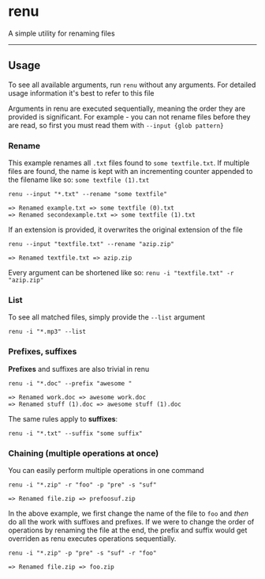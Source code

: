 # renu

A simple utility for renaming files

---

## Usage

To see all available arguments, run `renu` without any arguments. For detailed usage information it's best to refer to this file

Arguments in renu are executed sequentially, meaning the order they are provided is significant. For example - you can not rename files before they are read, so first you must read them with `--input {glob pattern}`

### Rename

This example renames all `.txt` files found to `some textfile.txt`. If multiple files are found, the name is kept with an incrementing counter appended to the filename like so: `some textfile (1).txt`

```
renu --input "*.txt" --rename "some textfile"

=> Renamed example.txt => some textfile (0).txt
=> Renamed secondexample.txt => some textfile (1).txt
```

If an extension is provided, it overwrites the original extension of the file
```
renu --input "textfile.txt" --rename "azip.zip"

=> Renamed textfile.txt => azip.zip
```

Every argument can be shortened like so: `renu -i "textfile.txt" -r "azip.zip"`

### List

To see all matched files, simply provide the `--list` argument

```
renu -i "*.mp3" --list
```

### Prefixes, suffixes

**Prefixes** and suffixes are also trivial in renu

```
renu -i "*.doc" --prefix "awesome "

=> Renamed work.doc => awesome work.doc
=> Renamed stuff (1).doc => awesome stuff (1).doc
```

The same rules apply to **suffixes**:

```
renu -i "*.txt" --suffix "some suffix"
```

### Chaining (multiple operations at once)

You can easily perform multiple operations in one command

```
renu -i "*.zip" -r "foo" -p "pre" -s "suf"

=> Renamed file.zip => prefoosuf.zip
```

In the above example, we first change the name of the file to `foo` and *then* do all the work with suffixes and prefixes. If we were to change the order of operations by renaming the file at the end, the prefix and suffix would get overriden as renu executes operations sequentially.

```
renu -i "*.zip" -p "pre" -s "suf" -r "foo"

=> Renamed file.zip => foo.zip
```